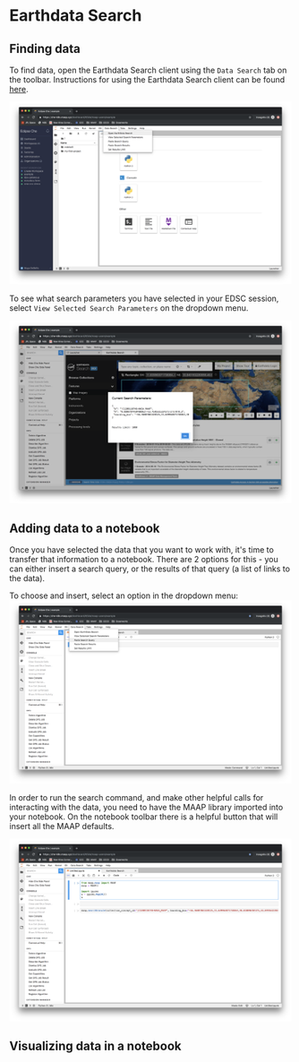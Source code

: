 # Earthdata Search

## Finding data

To find data, open the Earthdata Search client using the `Data Search` tab on the toolbar.
Instructions for using the Earthdata Search client can be found [here]().

![Open EDSC](./images/open_edsc.png)

To see what search parameters you have selected in your EDSC session, select
`View Selected Search Parameters` on the dropdown menu.

![Current search parameters](./images/current_search_params.png)

## Adding data to a notebook

Once you have selected the data that you want to work with, it's time to transfer that
information to a notebook. There are 2 options for this - you can either insert a search
query, or the results of that query (a list of links to the data).

To choose and insert, select an option in the dropdown menu:
![Paste search in notebook](./images/paste_search.png)

In order to run the search command, and make other helpful calls for interacting
with the data, you need to have the MAAP library imported into your notebook. On
the notebook toolbar there is a helpful button that will insert all the MAAP
defaults.

![Insert MAAP Defaults](./images/add_defaults_to_notebook.png)


## Visualizing data in a notebook